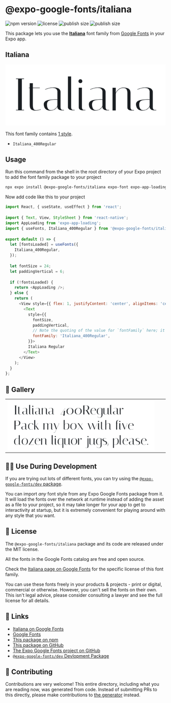 # @expo-google-fonts/italiana

![npm version](https://flat.badgen.net/npm/v/@expo-google-fonts/italiana)
![license](https://flat.badgen.net/github/license/expo/google-fonts)
![publish size](https://flat.badgen.net/packagephobia/install/@expo-google-fonts/italiana)
![publish size](https://flat.badgen.net/packagephobia/publish/@expo-google-fonts/italiana)

This package lets you use the [**Italiana**](https://fonts.google.com/specimen/Italiana) font family from [Google Fonts](https://fonts.google.com/) in your Expo app.

## Italiana

![Italiana](./font-family.png)

This font family contains [1 style](#-gallery).

- `Italiana_400Regular`

## Usage

Run this command from the shell in the root directory of your Expo project to add the font family package to your project
```sh
npx expo install @expo-google-fonts/italiana expo-font expo-app-loading
```

Now add code like this to your project
```js
import React, { useState, useEffect } from 'react';

import { Text, View, StyleSheet } from 'react-native';
import AppLoading from 'expo-app-loading';
import { useFonts, Italiana_400Regular } from '@expo-google-fonts/italiana';

export default () => {
  let [fontsLoaded] = useFonts({
    Italiana_400Regular,
  });

  let fontSize = 24;
  let paddingVertical = 6;

  if (!fontsLoaded) {
    return <AppLoading />;
  } else {
    return (
      <View style={{ flex: 1, justifyContent: 'center', alignItems: 'center' }}>
        <Text
          style={{
            fontSize,
            paddingVertical,
            // Note the quoting of the value for `fontFamily` here; it expects a string!
            fontFamily: 'Italiana_400Regular',
          }}>
          Italiana Regular
        </Text>
      </View>
    );
  }
};

```

## 🔡 Gallery


||||
|-|-|-|
|![Italiana_400Regular](./Italiana_400Regular.ttf.png)||||


## 👩‍💻 Use During Development

If you are trying out lots of different fonts, you can try using the [`@expo-google-fonts/dev` package](https://github.com/expo/google-fonts/tree/master/font-packages/dev#readme).

You can import *any* font style from any Expo Google Fonts package from it. It will load the fonts
over the network at runtime instead of adding the asset as a file to your project, so it may take longer
for your app to get to interactivity at startup, but it is extremely convenient
for playing around with any style that you want.

## 📖 License

The `@expo-google-fonts/italiana` package and its code are released under the MIT license.

All the fonts in the Google Fonts catalog are free and open source.

Check the [Italiana page on Google Fonts](https://fonts.google.com/specimen/Italiana) for the specific license of this font family.

You can use these fonts freely in your products & projects - print or digital, commercial or otherwise. However, you can't sell the fonts on their own. This isn't legal advice, please consider consulting a lawyer and see the full license for all details.

## 🔗 Links

- [Italiana on Google Fonts](https://fonts.google.com/specimen/Italiana)
- [Google Fonts](https://fonts.google.com/)
- [This package on npm](https://www.npmjs.com/package/@expo-google-fonts/italiana)
- [This package on GitHub](https://github.com/expo/google-fonts/tree/master/font-packages/italiana)
- [The Expo Google Fonts project on GitHub](https://github.com/expo/google-fonts)
- [`@expo-google-fonts/dev` Devlopment Package](https://github.com/expo/google-fonts/tree/master/font-packages/dev)

## 🤝 Contributing

Contributions are very welcome! This entire directory, including what you are reading now, was generated from code. Instead of submitting PRs to this directly, please make contributions to [the generator](https://github.com/expo/google-fonts/tree/master/packages/generator) instead.
